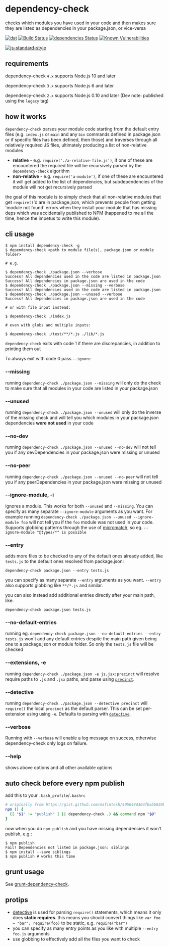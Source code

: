 # dependency-check

checks which modules you have used in your code and then makes sure they are listed as dependencies in your package.json, or vice-versa

[![dat](https://img.shields.io/badge/Development%20sponsored%20by-dat-green.svg?style=flat)](http://dat-data.com/)
[![Build Status](https://travis-ci.com/dependency-check-team/dependency-check.svg?branch=master)](https://travis-ci.org/dependency-check-team/dependency-check)
[![dependencies Status](https://david-dm.org/dependency-check-team/dependency-check/status.svg)](https://david-dm.org/dependency-check-team/dependency-check)
[![Known Vulnerabilities](https://snyk.io/test/github/dependency-check-team/dependency-check/badge.svg?targetFile=package.json)](https://snyk.io/test/github/dependency-check-team/dependency-check?targetFile=package.json)

[![js-standard-style](https://cdn.rawgit.com/feross/standard/master/badge.svg)](https://github.com/feross/standard)

## requirements

dependency-check `4.x` supports Node.js 10 and later

dependency-check `3.x` supports Node.js 6 and later

dependency-check `2.x` supports Node.js 0.10 and later (Dev note: published using the `legacy` tag)

## how it works

`dependency-check` parses your module code starting from the default entry files (e.g. `index.js` or `main` and any `bin` commands defined in package.json or if specific files has been defined, then those) and traverses through all relatively required JS files, ultimately producing a list of non-relative modules

* **relative** - e.g. `require('./a-relative-file.js')`, if one of these are encountered the required file will be recursively parsed by the `dependency-check` algorithm
* **non-relative** - e.g. `require('a-module')`, if one of these are encountered it will get added to the list of dependencies, but subdependencies of the module will not get recursively parsed

the goal of this module is to simply check that all non-relative modules that get `require()`'d are in package.json, which prevents people from getting 'module not found' errors when they install your module that has missing deps which was accidentally published to NPM (happened to me all the time, hence the impetus to write this module).

## cli usage

```
$ npm install dependency-check -g
$ dependency-check <path to module file(s), package.json or module folder>

# e.g.

$ dependency-check ./package.json --verbose
Success! All dependencies used in the code are listed in package.json
Success! All dependencies in package.json are used in the code
$ dependency-check ./package.json --missing --verbose
Success! All dependencies used in the code are listed in package.json
$ dependency-check ./package.json --unused --verbose
Success! All dependencies in package.json are used in the code

# or with file input instead:

$ dependency-check ./index.js

# even with globs and multiple inputs:

$ dependency-check ./test/**/*.js ./lib/*.js
```

`dependency-check` exits with code 1 if there are discrepancies, in addition to printing them out

To always exit with code 0 pass `--ignore`

### --missing 

running `dependency-check ./package.json --missing` will only do the check to make sure that all modules in your code are listed in your package.json

### --unused

running `dependency-check ./package.json --unused` will only do the inverse of the missing check and will tell you which modules in your package.json dependencies **were not used** in your code

### --no-dev

running `dependency-check ./package.json --unused --no-dev` will not tell you if any devDependencies in your package.json were missing or unused

### --no-peer

running `dependency-check ./package.json --unused --no-peer` will not tell you if any peerDependencies in your package.json were missing or unused

### --ignore-module, -i

ignores a module. This works for both `--unused` and `--missing`. You can specify as many separate `--ignore-module` arguments as you want. For example running `dependency-check ./package.json --unused --ignore-module foo` will not tell you if the `foo` module was not used in your code.  Supports globbing patterns through the use of [micromatch](https://www.npmjs.com/package/micromatch), so eg. `--ignore-module "@types/*" is possible`

### --entry

adds more files to be checked to any of the default ones already added, like `tests.js` to the default ones resolved from package.json:

```
dependency-check package.json --entry tests.js
```

you can specify as many separate `--entry` arguments as you want. `--entry` also supports globbing like `**/*.js` and similar.

you can also instead add additional entries directly after your main path, like:

```
dependency-check package.json tests.js
```

### --no-default-entries

running eg. `dependency-check package.json --no-default-entries --entry tests.js` won't add any default entries despite the main path given being one to a package.json or module folder. So only the `tests.js` file will be checked

### --extensions, -e

running `dependency-check ./package.json -e js,jsx:precinct` will resolve require paths to `.js` and `.jsx` paths, and parse using [`precinct`](https://www.npmjs.com/package/precinct).

### --detective

running `dependency-check ./package.json --detective precinct` will `require()` the local `precinct` as the default parser. This can be set per-extension using using `-e`. Defaults to parsing with [`detective`](https://www.npmjs.com/package/detective).

### --verbose

Running with `--verbose` will enable a log message on success, otherwise dependency-check only logs on failure.

### --help

shows above options and all other available options

## auto check before every npm publish

add this to your `.bash_profile`/`.bashrc`

```sh
# originally from https://gist.github.com/mafintosh/405048d304fbabb830b2
npm () {
  ([ "$1" != "publish" ] || dependency-check .) && command npm "$@"
}
```

now when you do `npm publish` and you have missing dependencies it won't publish, e.g.:

```
$ npm publish
Fail! Dependencies not listed in package.json: siblings
$ npm install --save siblings
$ npm publish # works this time
```

## grunt usage

See [grunt-dependency-check](https://github.com/sindresorhus/grunt-dependency-check).

## protips

- [detective](https://www.npmjs.org/package/detective) is used for parsing `require()` statements, which means it only does **static requires**. this means you should convert things like `var foo = "bar"; require(foo)` to be static, e.g. `require("bar")`
- you can specify as many entry points as you like with multiple `--entry foo.js` arguments
- use globbing to effectively add all the files you want to check
